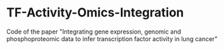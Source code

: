 # TF-Activity-Omics-Integration
Code of the paper "Integrating gene expression, genomic and phosphoproteomic data to infer transcription factor activity in lung cancer"
